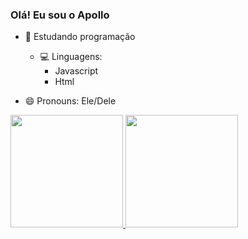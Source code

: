### Olá! Eu sou o Apollo

- 🌱 Estudando programação
   - 💻 Linguagens: 
     - Javascript
     - Html

- 😄 Pronouns: Ele/Dele

<div>
  <a href="https://github.com/SrApollo">
    <img height="180em" src="https://github-readme-stats.vercel.app/api?username=SrApollo&show_icons-true&theme=dark&include_all_commits=true&count_private=true"/>
    <img height="180em" src="https://github-readme-stats.vercel.app/api/top-langs/?username=SrApollo&layout=compact&langs_count=16&theme=dark"/>
</div>

